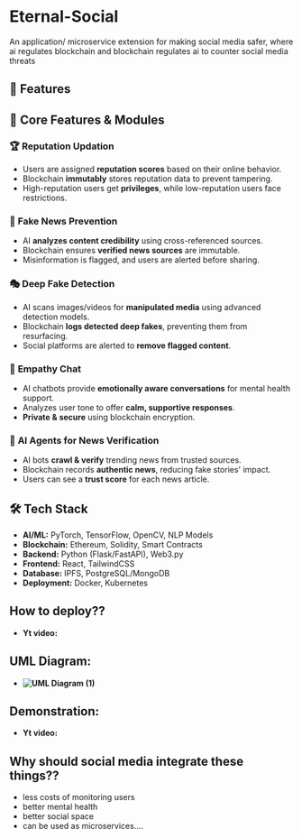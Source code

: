 # Eternal-Social
An application/ microservice extension for making social media safer, where ai regulates blockchain and blockchain regulates ai to counter social media threats


## 🚀 Features  

## 📌 Core Features & Modules  

### 🏆 **Reputation Updation**  
- Users are assigned **reputation scores** based on their online behavior.  
- Blockchain **immutably** stores reputation data to prevent tampering.  
- High-reputation users get **privileges**, while low-reputation users face restrictions.  

### 🚫 **Fake News Prevention**  
- AI **analyzes content credibility** using cross-referenced sources.  
- Blockchain ensures **verified news sources** are immutable.  
- Misinformation is flagged, and users are alerted before sharing.  

### 🎭 **Deep Fake Detection**  
- AI scans images/videos for **manipulated media** using advanced detection models.  
- Blockchain **logs detected deep fakes**, preventing them from resurfacing.  
- Social platforms are alerted to **remove flagged content**.  

### 💬 **Empathy Chat**  
- AI chatbots provide **emotionally aware conversations** for mental health support.  
- Analyzes user tone to offer **calm, supportive responses**.  
- **Private & secure** using blockchain encryption.  

### 📰 **AI Agents for News Verification**  
- AI bots **crawl & verify** trending news from trusted sources.  
- Blockchain records **authentic news**, reducing fake stories' impact.  
- Users can see a **trust score** for each news article.  


## 🛠️ Tech Stack  

- **AI/ML:** PyTorch, TensorFlow, OpenCV, NLP Models  
- **Blockchain:** Ethereum, Solidity, Smart Contracts  
- **Backend:** Python (Flask/FastAPI), Web3.py  
- **Frontend:** React, TailwindCSS  
- **Database:** IPFS, PostgreSQL/MongoDB  
- **Deployment:** Docker, Kubernetes  

## How to deploy??
- **Yt video:**

## UML Diagram:
- **![UML Diagram (1)](https://github.com/user-attachments/assets/1da2d1da-da2f-4b16-b51f-8efe4b100820)**


## Demonstration:
- **Yt video:**

## Why should social media integrate these things??
- less costs of monitoring users
- better mental health
- better social space
- can be used as microservices....
